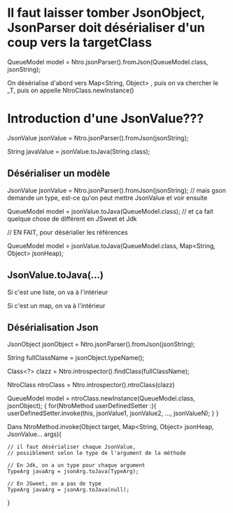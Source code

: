 # Il faut laisser tomber JsonObject, JsonParser doit désérialiser d'un coup vers la targetClass

QueueModel model = Ntro.jsonParser().fromJson(QueueModel.class, jsonString);

On désérialise d'abord vers Map<String, Object> , puis on va chercher le _T, puis on appelle NtroClass.newInstance()



# Introduction d'une JsonValue???

JsonValue jsonValue = Ntro.jsonParser().fromJson(jsonString);

String javaValue = jsonValue.toJava(String.class);

## Désérialiser un modèle

JsonValue jsonValue = Ntro.jsonParser().fromJson(jsonString); // mais gson demande un type, est-ce qu'on peut mettre JsonValue et voir ensuite

QueueModel model = jsonValue.toJava(QueueModel.class);        // et ça fait quelque chose de différent en JSweet et Jdk

// EN FAIT, pour désérialier les références

QueueModel model = jsonValue.toJava(QueueModel.class, Map<String, Object> jsonHeap);

## JsonValue.toJava(...)

Si c'est une liste, on va à l'intérieur

Si c'est un map, on va à l'intérieur


## Désérialisation Json

JsonObject jsonObject = Ntro.jsonParser().fromJson(jsonString);

String fullClassName = jsonObject.typeName();

Class<?> clazz = Ntro.introspector().findClass(fullClassName);

NtroClass ntroClass = Ntro.introspector().ntroClass(clazz)

QueueModel model = ntroClass.newInstance(QueueModel.class, jsonObject);
{
    for(NtroMethod userDefinedSetter :){
        userDefinedSetter.invoke(this, jsonValue1, jsonValue2, ..., jsonValueN);
    }
}

Dans NtroMethod.invoke(Object target, Map<String, Object> jsonHeap, JsonValue... args){

    // il faut désérialiser chaque JsonValue, 
    // possiblement selon le type de l'argument de la méthode

    // En Jdk, on a un type pour chaque argument
    TypeArg javaArg = jsonArg.toJava(TypeArg);

    // En JSweet, on a pas de type
    TypeArg javaArg = jsonArg.toJava(null);

}
